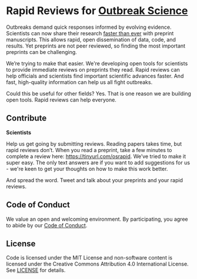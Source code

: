 # Rapid Reviews for [Outbreak Science](http://outbreakscience.org)

Outbreaks demand quick responses informed by evolving evidence. Scientists can now share their research [faster than ever](https://doi.org/10.1371/journal.pmed.1002549) with preprint manuscripts. This allows rapid, open dissemination of data, code, and results. Yet preprints are not peer reviewed, so finding the most important preprints can be challenging.

We’re trying to make that easier. We're developing open tools for scientists to provide immediate reviews on preprints they read. Rapid reviews can help officials and scientists find important scientific advances faster. And fast, high-quality information can help us all fight outbreaks.

Could this be useful for other fields? Yes. That is one reason we are building open tools. Rapid reviews can help everyone.

## Contribute

**Scientists**

Help us get going by submitting reviews. Reading papers takes time, but rapid reviews don’t. When you read a preprint, take a few minutes to complete a review here: https://tinyurl.com/osrapid. We’ve tried to make it super easy. The only text answers are if you want to add suggestions for us - we're keen to get your thoughts on how to make this work better.

And spread the word. Tweet and talk about your preprints and your rapid reviews.

## Code of Conduct

We value an open and welcoming environment. By participating, you agree to abide by our [Code of Conduct](Code_of_Conduct.md). 

## License

Code is licensed under the MIT License and non-software content is licensed under the Creative Commons Attribution 4.0 International License. See [LICENSE](LICENSE.md) for details.

